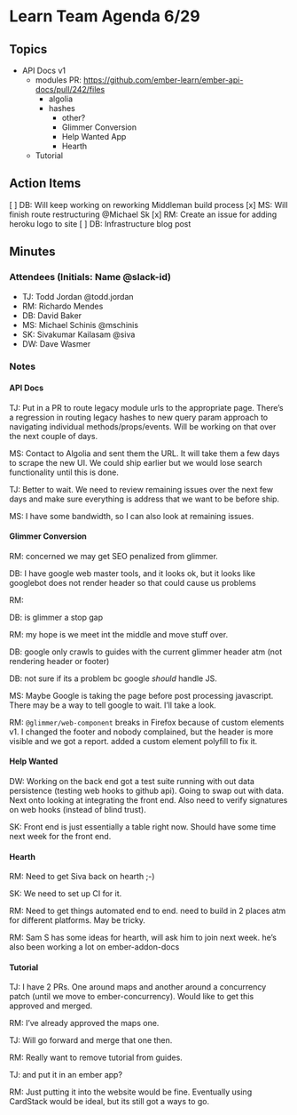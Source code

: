 # Learn Team Agenda 6/29

## Topics

- API Docs v1
  - modules PR: https://github.com/ember-learn/ember-api-docs/pull/242/files
    - algolia
    - hashes
      - other?
      - Glimmer Conversion
      - Help Wanted App
      - Hearth
  - Tutorial

## Action Items

 [ ] DB: Will keep working on reworking Middleman build process
 [x] MS: Will finish route restructuring @Michael Sk
 [x] RM: Create an issue for adding heroku logo to site
 [ ] DB: Infrastructure blog post

## Minutes

### Attendees (Initials: Name @slack-id)

- TJ: Todd Jordan @todd.jordan
- RM: Richardo Mendes
- DB: David Baker
- MS: Michael Schinis @mschinis
- SK: Sivakumar Kailasam @siva
- DW: Dave Wasmer

### Notes

#### API Docs

TJ: Put in a PR to route legacy module urls to the appropriate page.  There’s a regression in routing legacy hashes to new query param approach to navigating individual methods/props/events.  Will be working on that over the next couple of days.

MS: Contact to Algolia and sent them the URL.  It will take them a few days to scrape the new UI.  We could ship earlier but we would lose search functionality until this is done.

TJ: Better to wait.  We need to review remaining issues over the next few days and make sure everything is address that we want to be before ship.

MS: I have some bandwidth, so I can also look at remaining issues.

#### Glimmer Conversion

RM: concerned we may get SEO penalized  from glimmer.

DB: I have google web master tools, and it looks ok, but it looks like googlebot does not render header so that could cause us problems

RM: <why we want to move to ember server rendering>

DB: is glimmer a stop gap

RM: my hope is we meet int the middle and move stuff over.

DB: google only crawls to guides with the current glimmer header atm (not rendering header or footer)

DB: not sure if its a problem bc google _should_ handle JS.

MS:  Maybe Google is taking the page before post processing javascript.  There may be a way to tell google to wait.  I’ll take a look.

RM: `@glimmer/web-component` breaks in Firefox because of custom elements v1. I changed the footer and nobody complained, but the header is more visible and we got a report. added a custom element polyfill to fix it.

#### Help Wanted

DW: Working on the back end got a test suite running with out data persistence (testing web hooks to github api). Going to swap out with data. Next onto looking at integrating the front end. Also need to verify signatures on web hooks (instead of blind trust).

SK: Front end is just essentially a table right now. Should have some time next week for the front end.

#### Hearth

RM: Need to get Siva back on hearth ;-)

SK:  We need to set up CI for it.

RM: Need to get things automated end to end. need to build in 2 places atm for different platforms. May be tricky.

RM: Sam S has some ideas for hearth, will ask him to join next week. he’s also been working a lot on ember-addon-docs

#### Tutorial

TJ: I have 2 PRs.  One around maps and another around a concurrency patch (until we move to ember-concurrency). Would like to get this approved and merged.

RM: I’ve already approved the maps one.

TJ: Will go forward and merge that one then.

RM: Really want to remove tutorial from guides.

TJ: and put it in an ember app?

RM: Just putting it into the website would be fine. Eventually using CardStack would be ideal, but its still got a ways to go.
